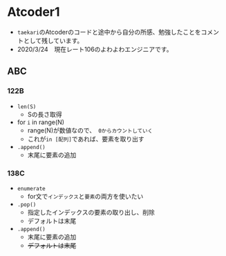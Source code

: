 # Atcoder1
- `taekari`のAtcoderのコードと途中から自分の所感、勉強したことをコメントとして残しています。
- 2020/3/24　現在レート106のよわよわエンジニアです。


## ABC
### 122B
- `len(S)`
    - Sの長さ取得
- for `i` in range(N)
    - range(N)が数値なので、　`0からカウントしていく`
    - これが`in [配列]`であれば、要素を取り出す
- `.append()`
    - 末尾に要素の追加
    
### 138C
- `enumerate`
  - for文で`インデックス`と`要素`の両方を使いたい
- `.pop()`
    - 指定したインデックスの要素の取り出し、削除
    - デフォルトは末尾
- `.append()`
    - 末尾に要素の追加
    - ~~デフォルトは末尾~~
